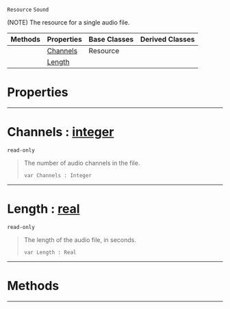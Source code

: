  `Resource` `Sound`



(NOTE) The resource for a single audio file.

|Methods|Properties|Base Classes|Derived Classes|
|---|---|---|---|
| |[ Channels](https://github.com/dragonCASTjosh/PlasmaDocs/blob/master/code_reference/class_reference/sound.markdown#channels-plasma-engine-doc)|Resource| |
| |[ Length](https://github.com/dragonCASTjosh/PlasmaDocs/blob/master/code_reference/class_reference/sound.markdown#length-plasma-engine-docum)| | |


 #  Properties


---  
 #  Channels : [integer](https://github.com/dragonCASTjosh/PlasmaDocs/blob/master/code_reference/lightning_base_types/integer.markdown)

 `read-only`

> The number of audio channels in the file.
> ``` lang=cpp, name=Lightning
> var Channels : Integer


---  
 #  Length : [real](https://github.com/dragonCASTjosh/PlasmaDocs/blob/master/code_reference/lightning_base_types/real.markdown)

 `read-only`

> The length of the audio file, in seconds.
> ``` lang=cpp, name=Lightning
> var Length : Real


---  
 #  Methods


---  
 

 